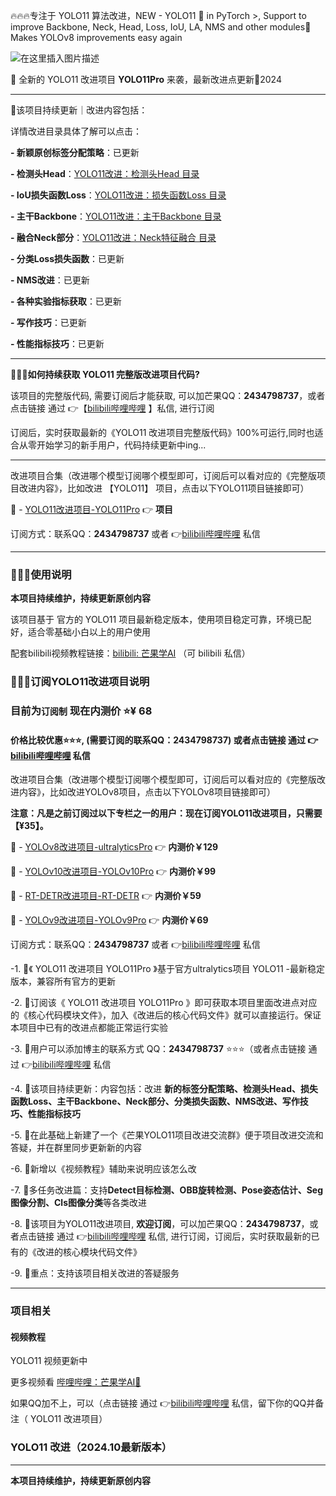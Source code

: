 🔥🔥🔥专注于 YOLO11 算法改进，NEW - YOLO11 🚀 in PyTorch >, Support to improve Backbone, Neck, Head, Loss, IoU, LA, NMS and other modules🚀 Makes YOLOv8 improvements easy again

![在这里插入图片描述](https://i-blog.csdnimg.cn/direct/8aebb0cadbe5452090a8c6d65c4633fa.png)

🌟 全新的 YOLO11 改进项目 **YOLO11Pro** 来袭，最新改进点更新🚀2024

------

🚀该项目持续更新｜改进内容包括： 

详情改进目录具体了解可以点击：

**- 新颖原创标签分配策略**：已更新

**- 检测头Head**：[YOLO11改进：检测头Head 目录](https://www.yuque.com/mangguoai-oaad7/yolo11/dso7260kwvu0ireg)

**- IoU损失函数Loss**：[YOLO11改进：损失函数Loss 目录](https://www.yuque.com/mangguoai-oaad7/yolo11/gexdu9arosa54fy6)

**- 主干Backbone**：[YOLO11改进：主干Backbone 目录](https://www.yuque.com/mangguoai-oaad7/yolo11/beotmvd08hgpgye4)

**- 融合Neck部分**：[YOLO11改进：Neck特征融合 目录](https://www.yuque.com/mangguoai-oaad7/yolo11/hr4vvoz7p9ii86kw)

**- 分类Loss损失函数**：已更新

**- NMS改进**：已更新

**- 各种实验指标获取**：已更新

**- 写作技巧**：已更新

**- 性能指标技巧**：已更新


-------

🍉🍉🍉**如何持续获取 YOLO11 完整版改进项目代码?**  

该项目的完整版代码, 需要订阅后才能获取, 可以加芒果QQ：**2434798737**，或者点击链接 通过 👉【[bilibili哔哩哔哩](https://space.bilibili.com/1532780812) 】私信, 进行订阅  

订阅后，实时获取最新的《YOLO11 改进项目完整版代码》100%可运行,同时也适合从零开始学习的新手用户，代码持续更新中ing...

----------
改进项目合集（改进哪个模型订阅哪个模型即可，订阅后可以看对应的《完整版项目改进内容》，比如改进 【YOLO11】 项目，点击以下YOLO11项目链接即可）

🍉 - [YOLO11改进项目-YOLO11Pro](https://github.com/iscyy/YOLO11)  👉 **项目**

订阅方式：联系QQ：**2434798737** 或者 👉[bilibili哔哩哔哩](https://space.bilibili.com/1532780812)  私信

---

### 🚀🚀🚀使用说明

**本项目持续维护，持续更新原创内容**

该项目基于 官方的 YOLO11 项目最新稳定版本，使用项目稳定可靠，环境已配好，适合零基础小白以上的用户使用

配套bilibili视频教程链接：[bilibili: 芒果学AI](https://space.bilibili.com/1532780812) （可 bilibili 私信）

### 🚀🚀🚀订阅YOLO11改进项目说明

### 目前为`订阅制`  现在内测价 ⭐¥ 68 
#### 价格比较优惠⭐⭐⭐, (需要订阅的联系QQ：**2434798737**) 或者点击链接 通过 👉[bilibili哔哩哔哩](https://space.bilibili.com/1532780812) 私信

改进项目合集（改进哪个模型订阅哪个模型即可，订阅后可以看对应的《完整版改进内容》，比如改进YOLOv8项目，点击以下YOLOv8项目链接即可）

**注意：凡是之前订阅过以下专栏之一的用户：现在订阅YOLO11改进项目，只需要【¥35】。**

🍉 - [YOLOv8改进项目-ultralyticsPro](https://github.com/iscyy/ultralyticsPro)  👉 **内测价￥129**

🍈 - [YOLOv10改进项目-YOLOv10Pro](https://github.com/iscyy/YOLOv10Pro)  👉 **内测价￥99**

🍌 - [RT-DETR改进项目-RT-DETR](https://github.com/iscyy/RTDETR)  👉 **内测价￥59**

🍇 - [YOLOv9改进项目-YOLOv9Pro](https://github.com/iscyy/yolov9Pro)  👉 **内测价￥69**


订阅方式：联系QQ：**2434798737** 或者 👉[bilibili哔哩哔哩](https://space.bilibili.com/1532780812)  私信

-1.  🍈《 YOLO11 改进项目 YOLO11Pro 》基于官方ultralytics项目 YOLO11 -最新稳定版本，兼容所有官方的更新
 
-2.  🍉订阅该《 YOLO11 改进项目 YOLO11Pro 》即可获取本项目里面改进点对应的《核心代码模块文件》，加入《改进后的核心代码文件》就可以直接运行。保证本项目中已有的改进点都能正常运行实验 

-3.  🏅️用户可以添加博主的联系方式 QQ：**2434798737** ⭐⭐⭐（或者点击链接 通过 👉[bilibili哔哩哔哩](https://space.bilibili.com/1532780812) 私信 


-4.  🚀该项目持续更新：内容包括：改进 **新的标签分配策略、检测头Head、损失函数Loss、主干Backbone、Neck部分、分类损失函数、NMS改进、写作技巧、性能指标技巧** 


-5.  🍌在此基础上新建了一个《芒果YOLO11项目改进交流群》便于项目改进交流和答疑，并在群里同步更新新的内容

-6.  🌰新增以《视频教程》辅助来说明应该怎么改 


-7.  🌟多任务改进篇：支持**Detect目标检测、OBB旋转检测、Pose姿态估计、Seg图像分割、Cls图像分类**等各类改进 


-8.  🎈该项目为YOLO11改进项目, **欢迎订阅**，可以加芒果QQ：**2434798737**，或者点击链接 通过 👉[bilibili哔哩哔哩](https://space.bilibili.com/1532780812) 私信, 进行订阅，订阅后，实时获取最新的已有的《改进的核心模块代码文件》 

-9.  🍊重点：支持该项目相关改进的答疑服务

---

### 项目相关
#### 视频教程

YOLO11 视频更新中

更多视频看 [哔哩哔哩：芒果学AI🎈](https://space.bilibili.com/1532780812)


如果QQ加不上，可以（点击链接 通过 👉[bilibili哔哩哔哩](https://space.bilibili.com/1532780812) 私信，留下你的QQ并备注（ YOLO11 改进项目）

### YOLO11 改进（2024.10最新版本）

---
**本项目持续维护，持续更新原创内容**
